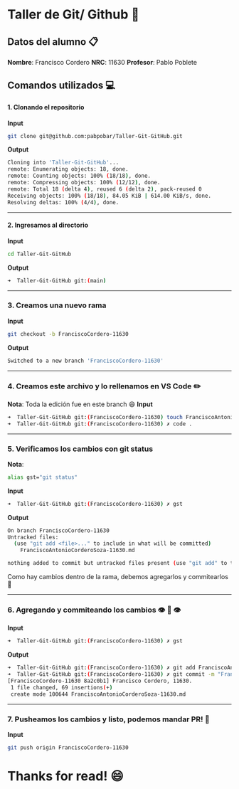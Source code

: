 # Taller de Git/ Github :rocket:
## Datos del alumno :clipboard:
**Nombre**: Francisco Cordero
**NRC**: 11630
**Profesor**: Pablo Poblete
## Comandos utilizados :computer:
#### 1. Clonando el repositorio 
**Input**
```bash
git clone git@github.com:pabpobar/Taller-Git-GitHub.git
```
**Output**
```bash
Cloning into 'Taller-Git-GitHub'...
remote: Enumerating objects: 18, done.
remote: Counting objects: 100% (18/18), done.
remote: Compressing objects: 100% (12/12), done.
remote: Total 18 (delta 4), reused 6 (delta 2), pack-reused 0
Receiving objects: 100% (18/18), 84.05 KiB | 614.00 KiB/s, done.
Resolving deltas: 100% (4/4), done.
```
- - -
#### 2. Ingresamos al directorio
**Input**
```bash
cd Taller-Git-GitHub 
```
**Output**
```bash
➜  Taller-Git-GitHub git:(main)
```
- - -
### 3. Creamos una nuevo rama
**Input**
```bash
git checkout -b FranciscoCordero-11630
```
**Output**
```bash
Switched to a new branch 'FranciscoCordero-11630'
```
- - -
### 4. Creamos este archivo y lo rellenamos en VS Code :pencil2:
**Nota**: Toda la edición fue en este branch :smile:
**Input**
```bash
➜  Taller-Git-GitHub git:(FranciscoCordero-11630) touch FranciscoAntonioCorderoSoza-11630.md
➜  Taller-Git-GitHub git:(FranciscoCordero-11630) ✗ code .              
```
- - -
### 5. Verificamos los cambios con git status
**Nota**: 
```bash 
alias gst="git status"
```
**Input**
```bash
➜  Taller-Git-GitHub git:(FranciscoCordero-11630) ✗ gst

```
**Output**
```bash
On branch FranciscoCordero-11630
Untracked files:
  (use "git add <file>..." to include in what will be committed)
	FranciscoAntonioCorderoSoza-11630.md

nothing added to commit but untracked files present (use "git add" to track)

```
Como hay cambios dentro de la rama, debemos agregarlos y commitearlos :eyes:
- - -
### 6. Agregando y commiteando los cambios :eye: :lips: :eye:
**Input**
```bash
➜  Taller-Git-GitHub git:(FranciscoCordero-11630) ✗ gst

```
**Output**
```bash
➜  Taller-Git-GitHub git:(FranciscoCordero-11630) ✗ git add FranciscoAntonioCorderoSoza-11630.md 
➜  Taller-Git-GitHub git:(FranciscoCordero-11630) ✗ git commit -m "Francisco Cordero, 11630."
[FranciscoCordero-11630 8a2c0b1] Francisco Cordero, 11630.
 1 file changed, 69 insertions(+)
 create mode 100644 FranciscoAntonioCorderoSoza-11630.md

```
- - -
### 7. Pusheamos los cambios y listo, podemos mandar PR! :rocket:
**Input**
```bash
git push origin FranciscoCordero-11630
```

# Thanks for read! :smile: